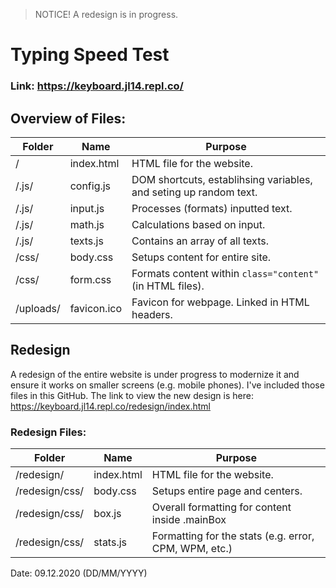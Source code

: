 > NOTICE! A redesign is in progress.

# Typing Speed Test

### Link: https://keyboard.jl14.repl.co/

## Overview of Files:
Folder | Name | Purpose
------------ | ------------- | -------------
/ | index.html | HTML file for the website.
/.js/ | config.js | DOM shortcuts, establihsing variables, and seting up random text.
/.js/ | input.js | Processes (formats) inputted text.
/.js/ | math.js | Calculations based on input.
/.js/ | texts.js | Contains an array of all texts.
/css/ | body.css | Setups content for entire site.
/css/ | form.css | Formats content within `class="content"` (in HTML files).
/uploads/ | favicon.ico | Favicon for webpage. Linked in HTML headers.

## Redesign
A redesign of the entire website is under progress to modernize it and ensure it works on smaller screens (e.g. mobile phones). I've included those files in this GitHub. The link to view the new design is here: https://keyboard.jl14.repl.co/redesign/index.html

### Redesign Files:
Folder | Name | Purpose
------------ | ------------- | -------------
/redesign/ | index.html | HTML file for the website.
/redesign/css/ | body.css | Setups entire page and centers.
/redesign/css/ | box.js | Overall formatting for content inside .mainBox
/redesign/css/ | stats.js | Formatting for the stats (e.g. error, CPM, WPM, etc.)

Date: 09.12.2020 
(DD/MM/YYYY)

